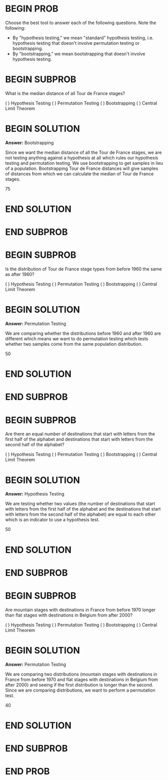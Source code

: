 # BEGIN PROB

Choose the best tool to answer each of the following questions. Note the
following:

-   By "hypothesis testing," we mean "standard" hypothesis testing, i.e. hypothesis testing that doesn't involve permutation testing or bootstrapping.
-   By "bootstrapping," we mean bootstrapping that doesn't involve hypothesis testing.

# BEGIN SUBPROB

What is the median distance of all Tour de France stages?

( ) Hypothesis Testing
( ) Permutation Testing
( ) Bootstrapping
( ) Central Limit Theorem

# BEGIN SOLUTION
**Answer:** Bootstrapping

Since we want the median distance of all the Tour de France stages, we are not testing anything against a hypothesis at all which rules our hypothesis testing and permutation testing. We use bootstrapping to get samples in lieu of a population. Bootstrapping Tour de France distances will give samples of distances from which we can calculate the median of Tour de France stages. 

<average>75</average>

# END SOLUTION

# END SUBPROB

# BEGIN SUBPROB

Is the distribution of Tour de France stage types from before 1960 the same as after 1960?

( ) Hypothesis Testing
( ) Permutation Testing
( ) Bootstrapping
( ) Central Limit Theorem

# BEGIN SOLUTION
**Answer:** Permutation Testing

We are comparing whether the distributions before 1960 and after 1960 are different which means we want to do permutation testing which tests whether two samples come from the same population distribution.

<average>50</average>

# END SOLUTION

# END SUBPROB

# BEGIN SUBPROB

Are there an equal number of destinations that start with letters from the first half of the alphabet and destinations that start with letters from the second half of the alphabet?

( ) Hypothesis Testing
( ) Permutation Testing
( ) Bootstrapping
( ) Central Limit Theorem

# BEGIN SOLUTION
**Answer:** Hypothesis Testing

We are testing whether two values (the number of destinations that start with letters from the first half of the alphabet and the destinations that start with letters from the second half of the alphabet) are equal to each other which is an indicator to use a hypothesis test. 

<average>50</average>

# END SOLUTION

# END SUBPROB

# BEGIN SUBPROB

Are mountain stages with destinations in France from before 1970 longer than flat stages with destinations in Belgium from after 2000?

( ) Hypothesis Testing
( ) Permutation Testing
( ) Bootstrapping
( ) Central Limit Theorem

# BEGIN SOLUTION
**Answer:** Permutation Testing

We are comparing two distributions (mountain stages with destinations in France from before 1970 and flat stages with destinations in Belgium from after 2000) and seeing if the first distribution is longer than the second. Since we are comparing distributions, we want to perform a permutation test.

<average>40</average>

# END SOLUTION

# END SUBPROB

# END PROB
